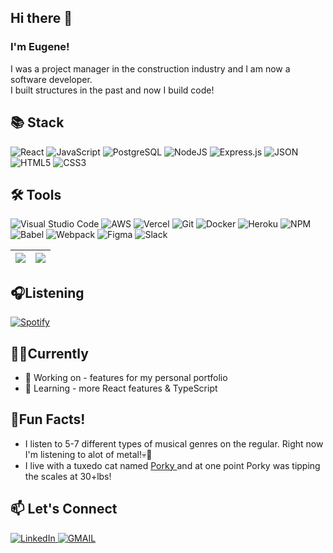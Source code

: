 ## Hi there 👋

<h3>
I'm Eugene!
</h3>
<p>
I was a project manager in the construction industry and I am now a software developer.<br>
I built structures in the past and now I build code!
</p>

## 📚 Stack
![React](https://img.shields.io/badge/react-%2320232a.svg?style=for-the-badge&logo=react&logoColor=%2361DAFB)
![JavaScript](https://img.shields.io/badge/javascript-%23323330.svg?style=for-the-badge&logo=javascript&logoColor=%23F7DF1E)
![PostgreSQL](https://img.shields.io/badge/postgresql-%23316192.svg?style=for-the-badge&logo=postgresql&logoColor=white)
![NodeJS](https://img.shields.io/badge/node.js-6DA55F?style=for-the-badge&logo=node.js&logoColor=white)
![Express.js](https://img.shields.io/badge/express.js-%23404d59.svg?style=for-the-badge&logo=express&logoColor=%2361DAFB)
![JSON](https://img.shields.io/badge/json-5E5C5C?style=for-the-badge&logo=json&logoColor=white)
![HTML5](https://img.shields.io/badge/html5-%23E34F26.svg?style=for-the-badge&logo=html5&logoColor=white)
![CSS3](https://img.shields.io/badge/css3-%231572B6.svg?style=for-the-badge&logo=css3&logoColor=white)

## 🛠 Tools
![Visual Studio Code](https://img.shields.io/badge/Visual%20Studio%20Code-0078d7.svg?style=for-the-badge&logo=visual-studio-code&logoColor=white)
![AWS](https://img.shields.io/badge/AWS-%23FF9900.svg?style=for-the-badge&logo=amazon-aws&logoColor=white)
![Vercel](https://img.shields.io/badge/Vercel-000000?style=for-the-badge&logo=vercel&logoColor=white)
![Git](https://img.shields.io/badge/git-%23F05033.svg?style=for-the-badge&logo=git&logoColor=white)
![Docker](https://img.shields.io/badge/docker-%230db7ed.svg?style=for-the-badge&logo=docker&logoColor=white)
![Heroku](https://img.shields.io/badge/Heroku-430098?style=for-the-badge&logo=heroku&logoColor=white)
![NPM](https://img.shields.io/badge/npm-CB3837?style=for-the-badge&logo=npm&logoColor=white)
![Babel](https://img.shields.io/badge/Babel-F9DC3e?style=for-the-badge&logo=babel&logoColor=black)
![Webpack](https://img.shields.io/badge/webpack-%238DD6F9.svg?style=for-the-badge&logo=webpack&logoColor=black)
![Figma](https://img.shields.io/badge/figma-%23F24E1E.svg?style=for-the-badge&logo=figma&logoColor=white)
![Slack](https://img.shields.io/badge/Slack-4A154B?style=for-the-badge&logo=slack&logoColor=white)

| <a href="https://github.com/Eugenepark215/github-readme-stats"><img align="center" src="https://github-readme-stats-eugenepark215.vercel.app/api/?username=Eugenepark215&show_icons=true&hide=stars,contribs&hide_border=true"/></a> | <a href="https://github.com/Eugenepark215/github-readme-stats"><img align="center" src="https://github-readme-stats-eugenepark215.vercel.app/api/top-langs/?username=Eugenepark215&layout=compact&theme=buefy&hide_border=true" /></a> |
| ------------- | ------------- |

## 🎧Listening

[![Spotify](https://spotify-playing-eugenepark215.vercel.app/api/spotify)](https://open.spotify.com/user/epark215)


## 👨‍💻Currently

* 🔭 Working on - features for my personal portfolio
* 🌱 Learning - more React features & TypeScript

## 💫Fun Facts!

  * I listen to 5-7 different types of musical genres on the regular. Right now I'm listening to alot of metal!💀🎸
  * I live with a tuxedo cat named <a href="https://drive.google.com/file/d/1Z-XOKroeXYjeP45t9DFO5Hr8rGisoJvU/view?usp=share_link">Porky </a> and at one point Porky was tipping the scales at 30+lbs!


## 📫 Let's Connect 
<a href="https://www.linkedin.com/in/eugenepark215/">![LinkedIn](https://img.shields.io/badge/linkedin-%230077B5.svg?style=for-the-badge&logo=linkedin&logoColor=white) </a>
<a href="mailto:epark215@gmail.com">![GMAIL](https://img.shields.io/badge/Gmail-D14836?style=for-the-badge&logo=gmail&logoColor=white
) </a>



